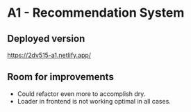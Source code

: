 # A1 - Recommendation System

## Deployed version
https://2dv515-a1.netlify.app/

## Room for improvements

* Could refactor even more to accomplish dry.
* Loader in frontend is not working optimal in all cases.
